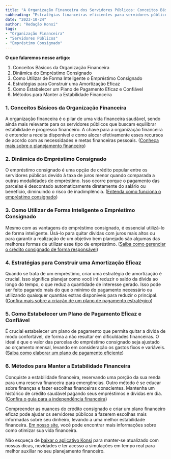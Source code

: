 ```yaml
---
title: "A Organização Financeira dos Servidores Públicos: Conceitos Básicos e Métodos"
subheading: "Estratégias financeiras eficientes para servidores públicos frente ao empréstimo consignado e mais"
date: "2023-10-24"
author: "Redação Konsi"
tags:
- "Organização Financeira"
- "Servidores Públicos"
- "Empréstimo Consignado"
---
```


**O que falaremos nesse artigo:**
1. Conceitos Básicos da Organização Financeira
2. Dinâmica do Empréstimo Consignado
3. Como Utilizar de Forma Inteligente o Empréstimo Consignado
4. Estratégias para Construir uma Amortização Eficaz
5. Como Estabelecer um Plano de Pagamento Eficaz e Confiável
6. Métodos para Manter a Estabilidade Financeira

### 1. Conceitos Básicos da Organização Financeira

A organização financeira é o pilar de uma vida financeira saudável, sendo ainda mais relevante para os servidores públicos que buscam equilibrar estabilidade e progresso financeiro. A chave para a organização financeira é entender a receita disponível e como alocar efetivamente esses recursos de acordo com as necessidades e metas financeiras pessoais. ([Conheça mais sobre o planejamento financeiro](https://konsi.com.br/postagens/como-criar-e-manter-o-equilíbrio-financeiro-um-guia-para-servidores-pblicos.html))

### 2. Dinâmica do Empréstimo Consignado

O empréstimo consignado é uma opção de crédito popular entre os servidores públicos devido à taxa de juros menor quando comparada a outras modalidades de empréstimo. Isso ocorre porque o pagamento das parcelas é descontado automaticamente diretamente do salário ou benefício, diminuindo o risco de inadimplência. ([Entenda como funciona o empréstimo consignado](https://konsi.com.br/postagens/o-guia-definitivo-sobre-crdito-consignado-para-servidor-pblico-novato.html))

### 3. Como Utilizar de Forma Inteligente o Empréstimo Consignado

Mesmo com as vantagens do empréstimo consignado, é essencial utilizá-lo de forma inteligente. Usá-lo para quitar dívidas com juros mais altos ou para garantir a realização de um objetivo bem planejado são algumas das melhores formas de utilizar esse tipo de empréstimo. ([Saiba como gerenciar o crédito consignado de forma responsável](https://konsi.com.br/postagens/como-gerenciar-o-crdito-consignado-de-forma-responsvel.html))

### 4. Estratégias para Construir uma Amortização Eficaz

Quando se trata de um empréstimo, criar uma estratégia de amortização é crucial. Isso significa planejar como você irá reduzir o saldo da dívida ao longo do tempo, o que reduz a quantidade de interesse gerado. Isso pode ser feito pagando mais do que o mínimo do pagamento necessário ou utilizando quaisquer quantias extras disponíveis para reduzir o principal. ([Confira mais sobre a criação de um plano de pagamento estratégico](https://konsi.com.br/postagens/como-criar-um-plano-de-pagamento-estratgico-para-seu-emprstimo-consignado.html))

### 5. Como Estabelecer um Plano de Pagamento Eficaz e Confiável

É crucial estabelecer um plano de pagamento que permita quitar a dívida de modo confortável, de forma a não resultar em dificuldades financeiras. O ideal é que o valor das parcelas do empréstimo consignado seja ajustado ao orçamento mensal, levando em consideração os gastos fixos e variáveis. ([Saiba como elaborar um plano de pagamento eficiente](https://konsi.com.br/postagens/como-elaborar-um-plano-de-pagamento-eficiente-para-o-emprstimo-consignado.html))

### 6. Métodos para Manter a Estabilidade Financeira

Conquiste a estabilidade financeira, reservando uma porção da sua renda para uma reserva financeira para emergências. Outro método é se educar sobre finanças e fazer escolhas financeiras conscientes. Mantenha um histórico de crédito saudável pagando seus empréstimos e dívidas em dia. ([Confira o guia para a independência financeira](https://konsi.com.br/postagens/como-conquistar-a-independncia-financeira-um-guia-para-servidores-pblicos.html))

Compreender as nuances do crédito consignado e criar um plano financeiro eficaz pode ajudar os servidores públicos a fazerem escolhas mais informadas sobre seu dinheiro, levando a uma melhor estabilidade financeira. [Em nosso site](https://konsi.com.br/postagens), você pode encontrar mais informações sobre como otimizar sua vida financeira.

Não esqueça de [baixar o aplicativo Konsi](https://konsi.com.br/download) para manter-se atualizado com nossas dicas, novidades e ter acesso a simulações em tempo real para melhor auxiliar no seu planejamento financeiro.